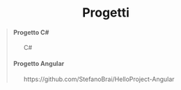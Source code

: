 <h1 align="center">Progetti</h1>

> #### **Progetto C#**
> <ul href="https://github.com/StefanoBrai/NoNullProjectMVC/tree/master/WebApp-NEW/AppWeb/WebApplication1">C#</ul>
>
> #### **Progetto Angular**
> <ul>https://github.com/StefanoBrai/HelloProject-Angular</ul>
